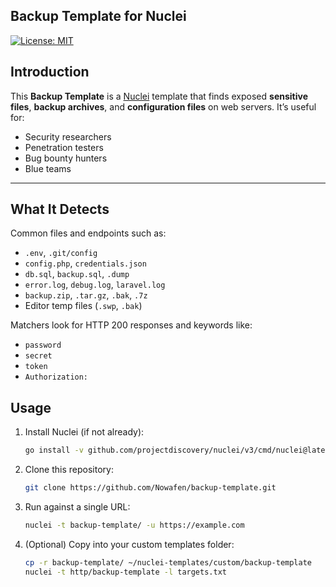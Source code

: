 ## Backup Template for Nuclei

[![License: MIT](https://img.shields.io/badge/license-MIT-green.svg)](LICENSE)

## Introduction

This **Backup Template** is a [Nuclei](https://github.com/projectdiscovery/nuclei) template that finds exposed **sensitive files**, **backup archives**, and **configuration files** on web servers. It’s useful for:

- Security researchers
- Penetration testers
- Bug bounty hunters
- Blue teams

---

## What It Detects

Common files and endpoints such as:
- `.env`, `.git/config`
- `config.php`, `credentials.json`
- `db.sql`, `backup.sql`, `.dump`
- `error.log`, `debug.log`, `laravel.log`
- `backup.zip`, `.tar.gz`, `.bak`, `.7z`
- Editor temp files (`.swp`, `.bak`)

Matchers look for HTTP 200 responses and keywords like:
- `password`
- `secret`
- `token`
- `Authorization:`


## Usage

1. Install Nuclei (if not already):
   ```bash
   go install -v github.com/projectdiscovery/nuclei/v3/cmd/nuclei@latest
   ```

2. Clone this repository:
   ```bash
   git clone https://github.com/Nowafen/backup-template.git
   ```

3. Run against a single URL:
   ```bash
   nuclei -t backup-template/ -u https://example.com
   ```

4. (Optional) Copy into your custom templates folder:
   ```bash
   cp -r backup-template/ ~/nuclei-templates/custom/backup-template
   nuclei -t http/backup-template -l targets.txt
   ```
